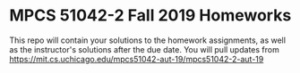 MPCS 51042-2 Fall 2019 Homeworks
================================

This repo will contain your solutions to the homework assignments, as well as the instructor's
solutions after the due date.  You will pull updates from 
https://mit.cs.uchicago.edu/mpcs51042-aut-19/mpcs51042-2-aut-19
